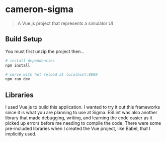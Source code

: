 # cameron-sigma

> A Vue.js project that represents a simulator UI

## Build Setup

You must first unzip the project then...

``` bash
# install dependencies
npm install

# serve with hot reload at localhost:8080
npm run dev

```

## Libraries

I used Vue.js to build this application. I wanted to try it out this frameworks since it
is what you are planning to use at Sigma. ESLint was also another library that made
debugging, writing, and learning the code easier as it picked up errors before
me needing to compile the code. There were some pre-included libraries when I
created the Vue project, like Babel, that I implicitly used.
